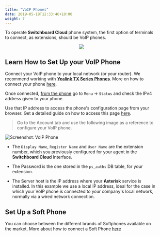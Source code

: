 ```yaml
---
title: "VoIP Phones"
date: 2019-05-18T12:33:46+10:00
weight: 7
---
```


To operate **Switchboard Cloud** phone system, the first option of terminals to connect, as extensions, should be VoIP phones.

<p align="center">
  <img src="./../../images/services/Yealink-t42u.png" />
</p>


## Learn How to Set Up your VoIP Phone


Connect your VoIP phone to your local network (or your router). We recommend working with [**Yealink TX Series Phones**](https://www.yealink.com/en/product-list/ip-phone?filter=t3). More on how to connect your phone [here](https://support-cdn.yealink.com/attachment/upload/attachment/2016-7-8/3/73b4c514-dd7e-4677-a2df-b52d12699bd9/Yealink_SIP-T27G_Quick_Start_Guide_V80_1.pdf).

Once connected, <ins>from the phone</ins> go to `Menu` -> `Status` and check the IPv4 address given to your phone.

Use that IP address to access the phone's configuration page from your browser. Get a detailed guide on how to access this page [here](https://www.3cx.com/sip-phones/manually-configure-yealink-t32g-t38g-t42g-t46g/).

> Go to the Account tab and use the following image as a reference to configure your VoIP phone.


![Screenshot: VoIP Phone](./../../images/docs/phone_config/voip_phone_conf.png)


* The `Display Name`, `Register Name` and `User Name` are the extension number, which you previously configured for your agent in the **Switchboard Cloud** Interface.

* The Password is the one stored in the `ps_auths` DB table, for your extension.

* The Server host is the IP address where your **Asterisk** service is installed. In this example we use a local IP address, ideal for the case in which your VoIP phone is connected to your company's local network, normally via a wired network connection.


## Set Up a Soft Phone

You can choose between the different brands of Softphones available on the market. More about how to connect a Soft Phone [here](./../../docs/switchboard/phone_config)
